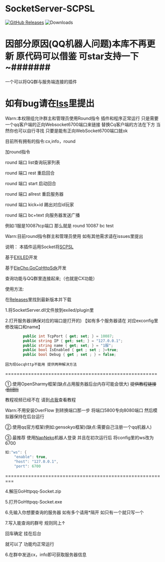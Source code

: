 # SocketServer-SCPSL
<a href="https://github.com/YF-OFFICE/SocketServer-SCPSL/releases"><img src="https://img.shields.io/github/v/release/YF-OFFICE/SocketServer-SCPSL?display_name=tag&style=for-the-badge&logo=gitbook&label=Release" href="https://github.com/YF-OFFICE/SocketServer-SCPSL/releases" alt="GitHub Releases"></a>
<img src="https://img.shields.io/github/downloads/YF-OFFICE/SocketServer-SCPSL/total?style=for-the-badge&logo=github" alt="Downloads">

# 因部分原因(QQ机器人问题)本库不再更新 原代码可以借鉴 可star支持一下~#######




一个可以将QQ群与服务端连接的插件

# 如有bug请在[Iss](https://github.com/YF-OFFICE/SocketServer-SCPSL/issues)里提出


Warn:本权限组允许群主和管理员使用Round指令  插件和程序正常运行 只是需要一个qq客户端的正向Websocket6700端口来链接 替换Cq客户端的方法在下方 当然你也可以自行寻找 只要是能有正向WebSocket6700端口就ok


目前所有拥有的指令:cx,info，round

加round指令


round 端口 list查询玩家列表


round 端口 rest 重启回合


round 端口 start 启动回合


round 端口 allrest 重启服务器


round 端口 kick+id 踢出对应id玩家


round 端口 bc+text 向服务器发送广播

例如:1服是10087tcp端口 那么就是 round 10087 bc test


Warn:目前round指令群主和管理员使用 如有其他需求请在issues里提出




说明：
本插件运用Socket将[SCPSL](scpslgame.com)

基于[EXILED](https://github.com/Exiled-Team/EXILED/)开发

基于[EleCho.GoCqHttpSdk](https://github.com/OrgEleCho/EleCho.GoCqHttpSdk)开发

查询功能与QQ群里连接起来;（也就是CX功能）



使用方法:


在[Releases](https://github.com/NLK-TeamOffice/SocketServer-SCPSL/releases/)里找到最新版本并下载


1.将SocketServer.dll文件放到exiled/plugin里


2.打开服务器(确保对应的端口是打开的) 【如有多个服务器请在 对应exconfig里修改端口和name】

```cs
        public int TcpPort { get; set; } = 10087;
        public string IP { get; set; } = "127.0.0.1";
        public string name { get; set; } = "1服";
        public bool IsEnabled { get ; set ; }=true;
        public bool Debug { get ; set ; } = false;
```

~~~~
因为现Gocqhttp不能用 提供两种解决方法
~~~~

=====================================================


①.使用OpenSharmy框架(缺点占用服务器后台内存可能会很大) ~~提供教程链接 :[BiliBIli](https://www.bilibili.com/video/BV17m41197tQ)~~

教程视频已经不在 请到[点我](https://github.com/YF-OFFICE/SocketServer-SCPSL/blob/main/Yee.md)查看教程

Warn:不用安装OverFlow 到转换端口那一步 将端口5800专向8080端口 然后模拟器保持在后台运行


②.使用qq官方框架(例如:gensokyo框架)(缺点:需要自己注册一个qq机器人)


③.最推荐 使用[NapNeko](https://github.com/NapNeko/NapCatQQ)机器人登录 并且在初次运行后 将config里的ws改为6700



```cs
如:"ws": {
    "enable": true,
    "host": "127.0.0.1",
    "port": 6700
```
=========================================================

4.解压GoHttpqq-Socket.zip


5.打开GoHttpqq-Socket.exe

6.先输入你想要查询的服务器 如有多个请用*隔开 如只有一个就只写一个 

7.写入能查询的群号 规则同上↑

回车确定 挂在后台

就可以了  功能均正常运行

6.在群中发送cx，info即可获取服务器信息


